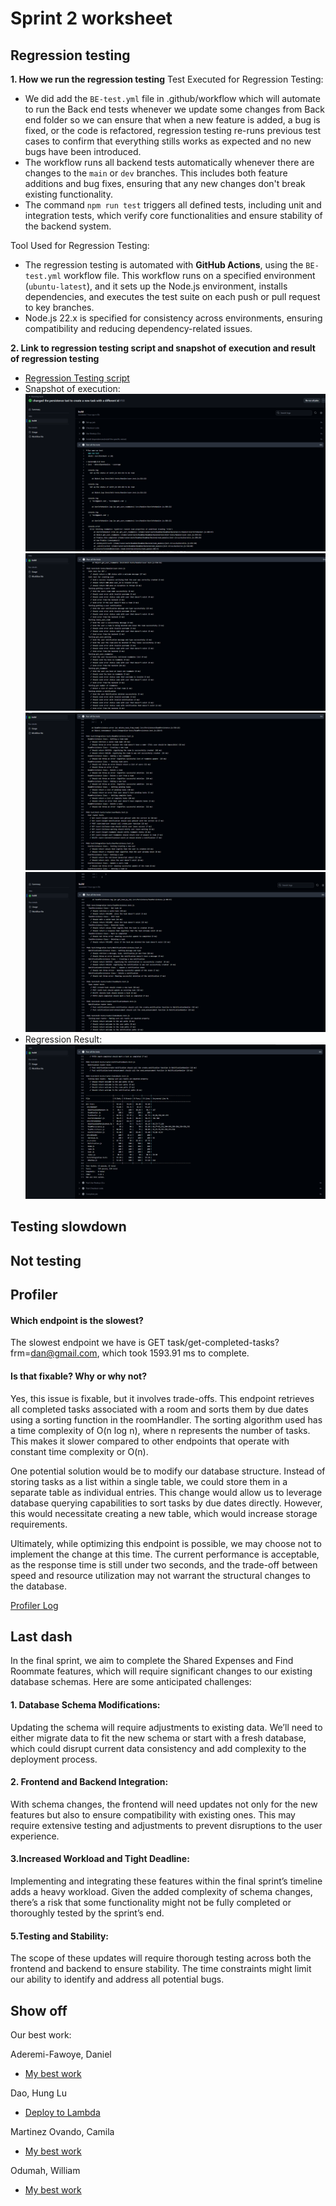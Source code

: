 # Sprint 2 worksheet

## Regression testing
**1. How we run the regression testing**
Test Executed for Regression Testing:
  * We did add the `BE-test.yml` file in .github/workflow which will automate to run the Back end tests whenever we update some changes from Back end folder so we can ensure that when a new feature is added, a bug is fixed, or the code is refactored, regression testing re-runs previous test cases to confirm that everything stills works as expected and no new bugs have been introduced.
  * The workflow runs all backend tests automatically whenever there are changes to the `main` or `dev` branches. This includes both feature additions and bug fixes, ensuring that any new changes don't break existing functionality.
  * The command `npm run test` triggers all defined tests, including unit and integration tests, which verify core functionalities and ensure stability of the backend system.

Tool Used for Regression Testing:
  * The regression testing is automated with **GitHub Actions**, using the `BE-test.yml` workflow file. This workflow runs on a specified environment (`ubuntu-latest`), and it sets up the Node.js environment, installs dependencies, and executes the test suite on each push or pull request to key branches.
  * Node.js 22.x is specified for consistency across environments, ensuring compatibility and reducing dependency-related issues.

**2. Link to regression testing script and snapshot of execution and result of regression testing**
 * [Regression Testing script](https://github.com/WilliamOdumah/RoomHub/blob/main/.github/workflows/BE-test.yml)
 * Snapshot of execution:
 ![Execution snapshot](./images/Execution_snapshot_1.png)
 ![Execution snapshot](./images/Execution_snapshot_2.png)
 ![Execution snapshot](./images/Execution_snapshot_3.png)
 ![Execution snapshot](./images/Execution_snapshot_4.png)
 * Regression Result:
 ![Regression Result](./images/Regression_Result.png)
## Testing slowdown


## Not testing


## Profiler
#### Which endpoint is the slowest?
The slowest endpoint we have is GET task/get-completed-tasks?frm=dan@gmail.com, which took 1593.91 ms to complete.

#### Is that fixable? Why or why not?
Yes, this issue is fixable, but it involves trade-offs. This endpoint retrieves all completed tasks associated with a room and sorts them by due dates using a sorting function in the roomHandler. The sorting algorithm used has a time complexity of O(n log n), where n represents the number of tasks. This makes it slower compared to other endpoints that operate with constant time complexity or O(n).

One potential solution would be to modify our database structure. Instead of storing tasks as a list within a single table, we could store them in a separate table as individual entries. This change would allow us to leverage database querying capabilities to sort tasks by due dates directly. However, this would necessitate creating a new table, which would increase storage requirements.

Ultimately, while optimizing this endpoint is possible, we may choose not to implement the change at this time. The current performance is acceptable, as the response time is still under two seconds, and the trade-off between speed and resource utilization may not warrant the structural changes to the database.

[Profiler Log](C:\Users\DanielAF\Documents\GitHub\Comp4350\RoomHub\Backend\src\ProfilingData\profiling_results.log)

## Last dash
In the final sprint, we aim to complete the Shared Expenses and Find Roommate features, which will require significant changes to our existing database schemas. Here are some anticipated challenges:

#### 1. Database Schema Modifications:
Updating the schema will require adjustments to existing data. We’ll need to either migrate data to fit the new schema or start with a fresh database, which could disrupt current data consistency and add complexity to the deployment process.

#### 2. Frontend and Backend Integration:

With schema changes, the frontend will need updates not only for the new features but also to ensure compatibility with existing ones. This may require extensive testing and adjustments to prevent disruptions to the user experience.

#### 3.Increased Workload and Tight Deadline:
Implementing and integrating these features within the final sprint’s timeline adds a heavy workload. Given the added complexity of schema changes, there’s a risk that some functionality might not be fully completed or thoroughly tested by the sprint’s end.

#### 5.Testing and Stability:
The scope of these updates will require thorough testing across both the frontend and backend to ensure stability. The time constraints might limit our ability to identify and address all potential bugs.

## Show off
Our best work:

Aderemi-Fawoye, Daniel
 * [My best work]()

Dao, Hung Lu
 * [Deploy to Lambda](https://github.com/WilliamOdumah/RoomHub/blob/main/.github/workflows/main.yml)

Martinez Ovando, Camila
 * [My best work]()

Odumah, William
 * [My best work]()